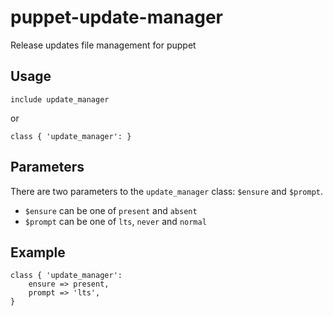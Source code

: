 puppet-update-manager
=====================

Release updates file management for puppet

Usage
-----
```puppet
include update_manager
```
or
```puppet
class { 'update_manager': }
```

Parameters
----------

There are two parameters to the `update_manager` class: `$ensure` and `$prompt`.

* `$ensure` can be one of `present` and `absent`
* `$prompt` can be one of `lts`, `never` and `normal`

Example
-------

```puppet
class { 'update_manager':
    ensure => present,
    prompt => 'lts',
}
```
